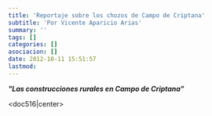 ```yaml
---
title: 'Reportaje sobre los chozos de Campo de Criptana'
subtitle: 'Por Vicente Aparicio Arias'
summary: ''
tags: []
categories: []
asociacion: []
date: 2012-10-11 15:51:57
lastmod:
---
```


***"Las construcciones rurales en Campo de Criptana"***

<doc516|center>